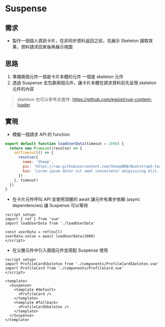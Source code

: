 # Suspense

## 需求

* 製作一個個人資訊卡片，在非同步資料返回之前，先展示 Skeleton 讀取效果，資料請求回來後再展示視圖

## 思路

1. 準備兩個元件一個是卡片本體的元件 一個是 skeleton 元件
2. 透過 Suspense 去包裹兩個元件，讓卡片本體在請求資料前先呈現 skeleton 元件的內容

> skeleton 也可以參考此套件: https://github.com/egoist/vue-content-loader

## 實現

* 模擬一個請求 API 的 function

```js
export default function loadUserData(timeout = 1000) {
  return new Promise((resolve) => {
    setTimeout(() => {
      resolve({
        name: 'Sheep',
        pic: 'https://raw.githubusercontent.com/SheepNDW/Bootstrap5-learning/main/img/rice.jpg',
        bio: 'Lorem ipsum dolor sit amet consectetur adipisicing elit. Repudiandae, nam quasi assumenda expedita quidem veritatis reiciendis iusto id voluptas voluptatem.'
      })
    }, timeout)
  })
}
```

* 在卡片元件呼叫 API 並使用頂層的 await 讓元件有異步依賴 (async dependencies) 讓 Suspense 可以等待

```vue
<script setup>
import { ref } from 'vue'
import loadUserData from './loadUserData'

const userData = ref(null)
userData.value = await loadUserData(2000)
</script>
```

* 在父層元件中引入兩個元件並搭配 Suspense 使用

```vue
<script setup>
import ProfileCardSkeleton from './components/ProfileCardSkeleton.vue'
import ProfileCard from './components/ProfileCard.vue'
</script>

<template>
  <Suspense>
    <template #default>
      <ProfileCard />
    </template>
    <template #fallback>
      <ProfileCardSkeleton />
    </template>
  </Suspense>
</template>
```
